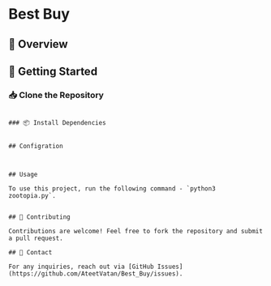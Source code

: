 # Best Buy

## 📌 Overview



## 🚀 Getting Started

### 📥 Clone the Repository

```

### 📦 Install Dependencies


## Configration



## Usage

To use this project, run the following command - `python3 zootopia.py`.


## 🤝 Contributing

Contributions are welcome! Feel free to fork the repository and submit a pull request.

## 📧 Contact

For any inquiries, reach out via [GitHub Issues](https://github.com/AteetVatan/Best_Buy/issues).

